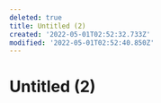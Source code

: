 ```yaml
---
deleted: true
title: Untitled (2)
created: '2022-05-01T02:52:32.733Z'
modified: '2022-05-01T02:52:40.850Z'
---
```


# Untitled (2)
